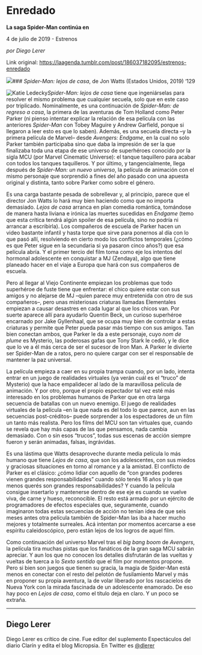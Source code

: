 # Enredado

**La saga Spider-Man continúa en**

4 de julio de 2019 - Estrenos

_por Diego Lerer_

Link original: https://laagenda.tumblr.com/post/186037182095/estrenos-enredado

![](https://64.media.tumblr.com/f357320d04debc3a53ee456ef7b69b33/55bf3291296aeb9a-fc/s500x750/b3d6533dbfa9d415e6bddba82d80bb5aa1c56c96.jpg)### *Spider-Man: lejos de casa*, de Jon Watts (Estados Unidos, 2019) ‘129

![Katie Ledecky](https://64.media.tumblr.com/3119c7db11ed9eb818ac003e3b46bb15/55bf3291296aeb9a-78/s400x600/49117b4dcfbacfc0da68b4905a086df2f07d1103.jpg)*Spider-Man: lejos de casa* tiene que ingeniárselas para resolver el mismo problema que cualquier secuela, solo que en este caso por triplicado. Nominalmente, es una continuación de *Spider-Man: de regreso a casa*, la primera de las aventuras de Tom Holland como Peter Parker (ni pienso intentar explicar la relación de esa película con las anteriores *Spider-Man* con Tobey Maguire y Andrew Garfield, porque si llegaron a leer esto es que lo saben). Además, es una secuela directa –y la primera película de Marvel– desde *Avengers: Endgame*, en la cual no solo Parker también participaba sino que daba la impresión de ser la que finalizaba toda una etapa de ese universo de superhéroes conocido por la sigla MCU (por Marvel Cinematic Universe): el tanque taquillero para acabar con todos los tanques taquilleros. Y por último, y tangencialmente, llega después de *Spider-Man: un nuevo universo*, la película de animación con el mismo personaje que sorprendió a fines del año pasado con una apuesta original y distinta, tanto sobre Parker como sobre el género.

Es una carga bastante pesada de sobrellevar y, al principio, parece que el director Jon Watts lo hará muy bien haciendo como que no importa demasiado. *Lejos de casa* arranca en plan comedia romántica, tomándose de manera hasta liviana e irónica las muertes sucedidas en *Endgame* (temo que esta crítica tendrá algún spoiler de esa película, sino no podría ni arrancar a escribirla). Los compañeros de escuela de Parker hacen un video bastante infantil y hasta torpe que sirve para ponernos al día con lo que pasó allí, resolviendo en cierto modo los conflictos temporales (¿cómo es que Peter sigue en la secundaria si ya pasaron cinco años?) que esa película abría. Y el primer tercio del film toma como eje los intentos del hormonal adolescente en conquistar a MJ (Zendaya), algo que tiene planeado hacer en el viaje a Europa que hará con sus compañeros de escuela.

Pero al llegar al Viejo Continente empiezan los problemas que todo superhéroe de fuste tiene que enfrentar: el chico quiere estar con sus amigos y no alejarse de MJ –quien parece muy entretenida con otro de sus compañeros–, pero unas misteriosas criaturas llamadas Elementales empiezan a causar desastres en cada lugar al que los chicos van. Por suerte aparece allí para ayudarlo Quentin Beck, un curioso superhéroe encarnado por Jake Gyllenhaal, que se ocupa muy bien de controlar a estas criaturas y permite que Peter pueda pasar más tiempo con sus amigos. Tan bien conectan ambos, que Parker le da a este personaje, cuyo *nom de plume* es Mysterio, las poderosas gafas que Tony Stark le cedió, y le dice que lo ve a él más cerca de ser el sucesor de Iron Man. A Parker le divierte ser Spider-Man de a ratos, pero no quiere cargar con ser el responsable de mantener la paz universal.

La película empieza a caer en su propia trampa cuando, por un lado, intenta entrar en un juego de realidades virtuales (ya verán cuál es el “truco” de Mysterio) que la hace empalidecer al lado de la maravillosa película de animación. Y por otro, porque el propio espectador tal vez esté más interesado en los problemas humanos de Parker que en otra larga secuencia de batallas con un nuevo enemigo. El juego de realidades virtuales de la película –en la que nada es del todo lo que parece, aun en las secuencias post-créditos– puede sorprender a los espectadores de un film un tanto más realista. Pero los films del MCU son tan virtuales que, cuando se revela que hay más capas de las que pensamos, nada cambia demasiado. Con o sin esos “trucos”, todas sus escenas de acción siempre fueron y serán animadas, falsas, ingrávidas. 

Es una lástima que Watts desaproveche durante media película lo más humano que tiene *Lejos de casa*, que son los adolescentes, con sus miedos y graciosas situaciones en torno al romance y a la amistad. El conflicto de Parker es el clásico: ¿cómo lidiar con aquello de “con grandes poderes vienen grandes responsabilidades” cuando sólo tenés 16 años y lo que menos querés son grandes responsabilidades? Y cuando la película consigue insertarlo y mantenerse dentro de ese eje es cuando se vuelve viva, de carne y hueso, reconocible. El resto está armado por un ejército de programadores de efectos especiales que, seguramente, cuando imaginaron todas estas secuencias de acción no tenían idea de que seis meses antes otra película también de Spider-Man las iba a hacer mucho mejores y totalmente surreales. Acá intentan por momentos acercarse a ese espíritu caleidoscópico, pero están lejos de los logros de aquel film.

Como continuación del universo Marvel tras el *big bang boom* de *Avengers*, la película tira muchas pistas que los fanáticos de la gran saga MCU sabrán apreciar. Y aun los que no conocen los detalles disfrutarán de las vueltas y vueltas de tuerca a lo *Sexto sentido* que el film por momentos propone. Pero si bien son juegos que tienen su gracia, la magia de Spider-Man está menos en conectar con el resto del pelotón de fusilamiento Marvel y más en proponer su propia aventura, la de volar liberado por los rascacielos de Nueva York con la mirada fascinada de un adolescente enamorado. De eso hay poco en *Lejos de casa*, como el título deja en claro. Y un poco se extraña.

  




---

Diego Lerer
-----------

 Diego Lerer es crítico de cine. Fue editor del suplemento Espectáculos del diario Clarín y edita el blog Micropsia. En Twitter es [@dlerer](https://twitter.com/dlerer) 

